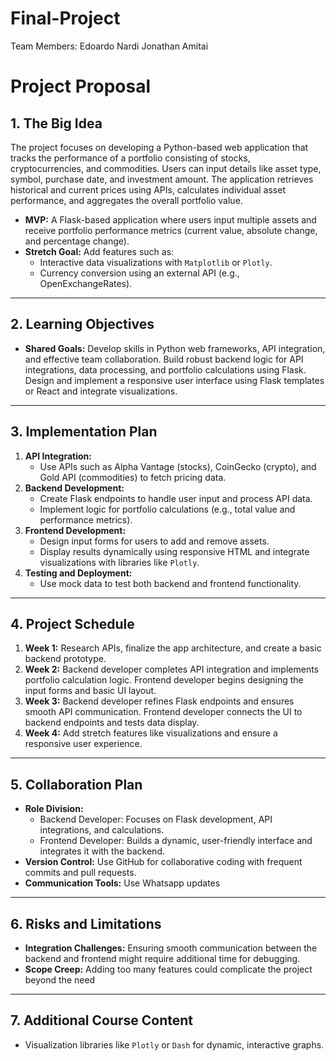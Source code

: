# Final-Project

Team Members:
Edoardo Nardi
Jonathan Amitai


# **Project Proposal**

## **1. The Big Idea**
The project focuses on developing a Python-based web application that tracks the performance of a portfolio consisting of stocks, cryptocurrencies, and commodities. Users can input details like asset type, symbol, purchase date, and investment amount. The application retrieves historical and current prices using APIs, calculates individual asset performance, and aggregates the overall portfolio value.

- **MVP:** A Flask-based application where users input multiple assets and receive portfolio performance metrics (current value, absolute change, and percentage change).
- **Stretch Goal:** Add features such as:
  - Interactive data visualizations with `Matplotlib` or `Plotly`.
  - Currency conversion using an external API (e.g., OpenExchangeRates).

---

## **2. Learning Objectives**
- **Shared Goals:** Develop skills in Python web frameworks, API integration, and effective team collaboration.
Build robust backend logic for API integrations, data processing, and portfolio calculations using Flask.
Design and implement a responsive user interface using Flask templates or React and integrate visualizations.

---

## **3. Implementation Plan**
1. **API Integration:**
   - Use APIs such as Alpha Vantage (stocks), CoinGecko (crypto), and Gold API (commodities) to fetch pricing data.
2. **Backend Development:**
   - Create Flask endpoints to handle user input and process API data.
   - Implement logic for portfolio calculations (e.g., total value and performance metrics).
3. **Frontend Development:**
   - Design input forms for users to add and remove assets.
   - Display results dynamically using responsive HTML and integrate visualizations with libraries like `Plotly`.
4. **Testing and Deployment:**
   - Use mock data to test both backend and frontend functionality.
---

## **4. Project Schedule**
1. **Week 1:** Research APIs, finalize the app architecture, and create a basic backend prototype.
2. **Week 2:** Backend developer completes API integration and implements portfolio calculation logic. Frontend developer begins designing the input forms and basic UI layout.
3. **Week 3:** Backend developer refines Flask endpoints and ensures smooth API communication. Frontend developer connects the UI to backend endpoints and tests data display.
4. **Week 4:** Add stretch features like visualizations and ensure a responsive user experience.

---

## **5. Collaboration Plan**
- **Role Division:** 
  - Backend Developer: Focuses on Flask development, API integrations, and calculations.
  - Frontend Developer: Builds a dynamic, user-friendly interface and integrates it with the backend.
- **Version Control:** Use GitHub for collaborative coding with frequent commits and pull requests.
- **Communication Tools:** Use Whatsapp updates 

---

## **6. Risks and Limitations**
- **Integration Challenges:** Ensuring smooth communication between the backend and frontend might require additional time for debugging.
- **Scope Creep:** Adding too many features could complicate the project beyond the need

---

## **7. Additional Course Content**
- Visualization libraries like `Plotly` or `Dash` for dynamic, interactive graphs.

